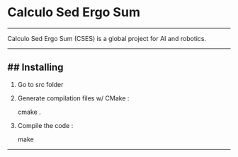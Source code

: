 # Calculo Sed Ergo Sum
-----------------

Calculo Sed Ergo Sum (CSES) is a global project for AI and robotics.

-----------------
## Installing
-----------------

1. Go to src folder

2. Generate compilation files w/ CMake :

    cmake .

3. Compile the code :

    make

-----------------
